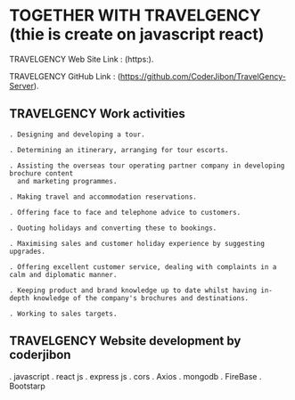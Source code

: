 # TOGETHER WITH TRAVELGENCY (thie is create on javascript react)

TRAVELGENCY Web Site Link : (https:).

TRAVELGENCY GitHub Link : (https://github.com/CoderJibon/TravelGency-Server).

## TRAVELGENCY  Work activities
    . Designing and developing a tour.

    . Determining an itinerary, arranging for tour escorts.

    . Assisting the overseas tour operating partner company in developing brochure content   
      and marketing programmes.

    . Making travel and accommodation reservations.

    . Offering face to face and telephone advice to customers.

    . Quoting holidays and converting these to bookings.

    . Maximising sales and customer holiday experience by suggesting upgrades.

    . Offering excellent customer service, dealing with complaints in a calm and diplomatic manner.

    . Keeping product and brand knowledge up to date whilst having in-depth knowledge of the company's brochures and destinations.

    . Working to sales targets.

## TRAVELGENCY  Website development by coderjibon
. javascript
. react js
. express js
. cors
. Axios
. mongodb
. FireBase
. Bootstarp